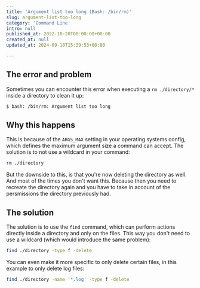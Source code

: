 ```yaml
---
title: 'Argument list too long (Bash: /bin/rm)'
slug: argument-list-too-long
category: 'Command Line'
intro: null
published_at: 2022-10-20T00:00:00+00:00
created_at: null
updated_at: 2024-09-18T15:39:53+00:00

---
```

## The error and problem

Sometimes you can encounter this error when executing a `rm ./directory/*` inside a directory to clean it up:

```bash
$ bash: /bin/rm: Argument list too long
```

## Why this happens

This is because of the `ARGS_MAX` setting in your operating systems config, which defines the maximum argument size a command can accept. The solution is to not use a wildcard in your command:

```bash
rm ./directory
```

But the downside to this, is that you're now deleting the directory as well. And most of the times you don't want this. Because then you need to recreate the directory again and you have to take in account of the persmissions the directory previously had.

## The solution

The solution is to use the `find` command, which can perform actions directly inside a directory and only on the files. This way you don't need to use a wildcard (which would introduce the same problem):

```bash
find ./directory -type f -delete
```

You can even make it more specific to only delete certain files, in this example to only delete log files:

```bash
find ./directory -name '*.log' -type f -delete
```